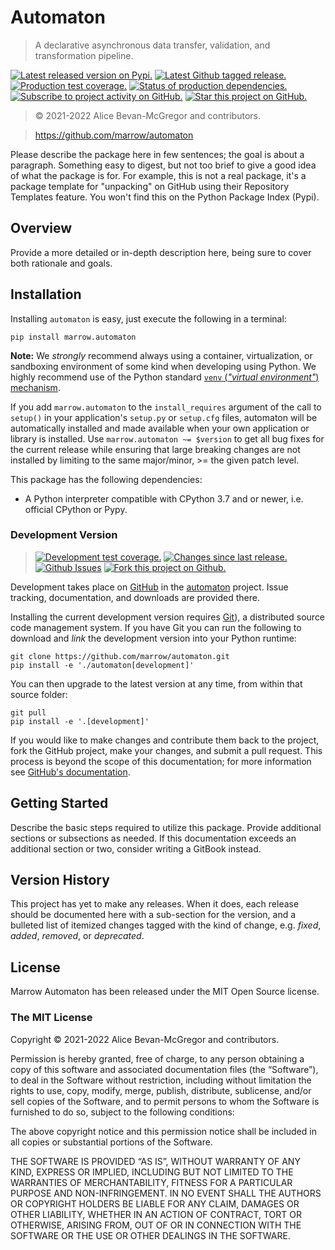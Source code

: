 # Automaton

> A declarative asynchronous data transfer, validation, and transformation pipeline.

[![][latestversion]][latestversion_] [![][ghtag]][ghtag_] [![][mastercover]][mastercover_] [![][masterreq]][masterreq_] [![][ghwatch]][ghsubscription] [![][ghstar]][ghsubscription]

> © 2021-2022 Alice Bevan-McGregor and contributors.

> https://github.com/marrow/automaton

Please describe the package here in few sentences; the goal is about a paragraph. Something easy to digest, but not too brief to give a good idea of what the package is for. For example, this is not a real package, it's a package template for "unpacking" on GitHub using their Repository Templates feature. You won't find this on the Python Package Index (Pypi).


## Overview

Provide a more detailed or in-depth description here, being sure to cover both rationale and goals.


## Installation

Installing `automaton` is easy, just execute the following in a terminal:

	pip install marrow.automaton

**Note:** We *strongly* recommend always using a container, virtualization, or sandboxing environment of some kind when developing using Python. We highly recommend use of the Python standard [`venv` (_"virtual environment"_) mechanism][venv].

If you add `marrow.automaton` to the `install_requires` argument of the call to `setup()` in your application's `setup.py` or `setup.cfg` files, automaton will be automatically installed and made available when your own application or library is installed. Use `marrow.automaton ~= $version` to get all bug fixes for the current release while ensuring that large breaking changes are not installed by limiting to the same major/minor, >= the given patch level.

This package has the following dependencies:

* A Python interpreter compatible with CPython 3.7 and or newer, i.e. official CPython or Pypy.


### Development Version

> [![][developcover]][developcover_] [![][ghsince]][ghsince_] [![][ghissues]][ghissues_] [![][ghfork]][ghfork_]

Development takes place on [GitHub][github] in the [automaton][repo] project. Issue tracking, documentation, and downloads are provided there.

Installing the current development version requires [Git][git]), a distributed source code management system. If you have Git you can run the following to download and *link* the development version into your Python runtime:

	git clone https://github.com/marrow/automaton.git
	pip install -e './automaton[development]'

You can then upgrade to the latest version at any time, from within that source folder:

	git pull
	pip install -e '.[development]'

If you would like to make changes and contribute them back to the project, fork the GitHub project, make your changes, and submit a pull request. This process is beyond the scope of this documentation; for more information see [GitHub's documentation][ghhelp].


## Getting Started

Describe the basic steps required to utilize this package. Provide additional sections or subsections as needed. If this documentation exceeds an additional section or two, consider writing a GitBook instead.


## Version History

This project has yet to make any releases. When it does, each release should be documented here with a sub-section for the version, and a bulleted list of itemized changes tagged with the kind of change, e.g. *fixed*, *added*, *removed*, or *deprecated*.


## License

Marrow Automaton has been released under the MIT Open Source license.

### The MIT License

Copyright © 2021-2022 Alice Bevan-McGregor and contributors.

Permission is hereby granted, free of charge, to any person obtaining a copy of this software and associated documentation files (the “Software”), to deal in the Software without restriction, including without limitation the rights to use, copy, modify, merge, publish, distribute, sublicense, and/or sell copies of the Software, and to permit persons to whom the Software is furnished to do so, subject to the following conditions:

The above copyright notice and this permission notice shall be included in all copies or substantial portions of the Software.

THE SOFTWARE IS PROVIDED “AS IS”, WITHOUT WARRANTY OF ANY KIND, EXPRESS OR IMPLIED, INCLUDING BUT NOT LIMITED TO THE WARRANTIES OF MERCHANTABILITY, FITNESS FOR A PARTICULAR PURPOSE AND NON-INFRINGEMENT. IN NO EVENT SHALL THE AUTHORS OR COPYRIGHT HOLDERS BE LIABLE FOR ANY CLAIM, DAMAGES OR OTHER LIABILITY, WHETHER IN AN ACTION OF CONTRACT, TORT OR OTHERWISE, ARISING FROM, OUT OF OR IN CONNECTION WITH THE SOFTWARE OR THE USE OR OTHER DEALINGS IN THE SOFTWARE.


[venv]: https://docs.python.org/3/tutorial/venv.html

[git]: http://git-scm.com/
[repo]: https://github.com/marrow/automaton/
[github]: https://github.com/
[ghhelp]: https://help.github.com/


[ghwatch]: https://img.shields.io/github/watchers/marrow/automaton.svg?style=social&label=Watch "Subscribe to project activity on GitHub."
[ghstar]: https://img.shields.io/github/stars/marrow/automaton.svg?style=social&label=Star "Star this project on GitHub."
[ghsubscription]: https://github.com/marrow/automaton/subscription
[ghfork]: https://img.shields.io/github/forks/marrow/automaton.svg?style=social&label=Fork "Fork this project on Github."
[ghfork_]: https://github.com/marrow/automaton/fork

[mastercover]: http://img.shields.io/codecov/c/github/marrow/automaton/master.svg?style=flat "Production test coverage."
[mastercover_]: https://codecov.io/github/marrow/automaton?branch=master
[masterreq]: https://img.shields.io/requires/github/marrow/automaton.svg "Status of production dependencies."
[masterreq_]: https://requires.io/github/marrow/automaton/requirements/?branch=master

[developcover]: http://img.shields.io/codecov/c/github/marrow/automaton/develop.svg?style=flat "Development test coverage."
[developcover_]: https://codecov.io/github/marrow/automaton?branch=develop
[developreq]: https://img.shields.io/requires/github/marrow/automaton.svg "Status of development dependencies."
[developreq_]: https://requires.io/github/marrow/automaton/requirements/?branch=develop

[ghissues]: http://img.shields.io/github/issues-raw/marrow/automaton.svg?style=flat "Github Issues"
[ghissues_]: https://github.com/marrow/automaton/issues
[ghsince]: https://img.shields.io/github/commits-since/marrow/automaton/$version.svg "Changes since last release."
[ghsince_]: https://github.com/marrow/automaton/commits/develop
[ghtag]: https://img.shields.io/github/tag/marrow/automaton.svg "Latest Github tagged release."
[ghtag_]: https://github.com/marrow/automaton/tree/$version
[latestversion]: http://img.shields.io/pypi/v/marrow.automaton.svg?style=flat "Latest released version on Pypi."
[latestversion_]: https://pypi.python.org/pypi/marrow.automaton

[cake]: http://img.shields.io/badge/cake-lie-1b87fb.svg?style=flat
